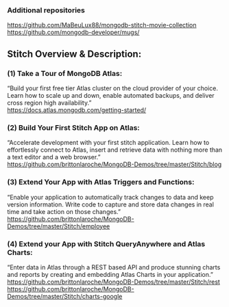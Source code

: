 ### Additional repositories

https://github.com/MaBeuLux88/mongodb-stitch-movie-collection   
https://github.com/mongodb-developer/mugs/


## Stitch Overview & Description:
### (1) Take a Tour of MongoDB Atlas:  
“Build your first free tier Atlas cluster on the cloud provider of your choice.  Learn how to scale up and down, enable automated backups, and deliver cross region high availability.”   
https://docs.atlas.mongodb.com/getting-started/

### (2) Build Your First Stitch App on Atlas: 
“Accelerate development with your first stitch application. Learn how to effortlessly connect to Atlas,  insert and retrieve data with nothing more than a text editor and a web browser.”   
https://github.com/brittonlaroche/MongoDB-Demos/tree/master/Stitch/blog

### (3) Extend Your App with Atlas Triggers and Functions: 
“Enable your application to automatically track changes to data and keep version information. Write code to capture and store  data changes in real time and take action on those changes.”   
https://github.com/brittonlaroche/MongoDB-Demos/tree/master/Stitch/employee

### (4) Extend your App with Stitch QueryAnywhere and Atlas Charts: 
“Enter data in Atlas through a REST based API and produce stunning charts and reports by creating and embedding Atlas Charts in your application.”   
https://github.com/brittonlaroche/MongoDB-Demos/tree/master/Stitch/rest
https://github.com/brittonlaroche/MongoDB-Demos/tree/master/Stitch/charts-google
